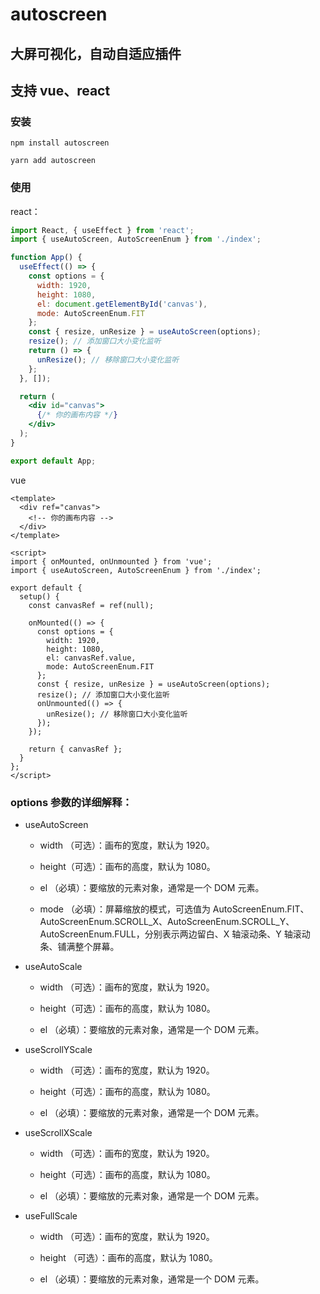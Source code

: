 # autoscreen
## 大屏可视化，自动自适应插件
## 支持 vue、react

### 安装
```npm
npm install autoscreen
```
```yarn
yarn add autoscreen
```

### 使用
react：
```jsx
import React, { useEffect } from 'react';
import { useAutoScreen, AutoScreenEnum } from './index';

function App() {
  useEffect(() => {
    const options = {
      width: 1920,
      height: 1080,
      el: document.getElementById('canvas'),
      mode: AutoScreenEnum.FIT
    };
    const { resize, unResize } = useAutoScreen(options);
    resize(); // 添加窗口大小变化监听
    return () => {
      unResize(); // 移除窗口大小变化监听
    };
  }, []);

  return (
    <div id="canvas">
      {/* 你的画布内容 */}
    </div>
  );
}

export default App;

```

vue
```vue
<template>
  <div ref="canvas">
    <!-- 你的画布内容 -->
  </div>
</template>

<script>
import { onMounted, onUnmounted } from 'vue';
import { useAutoScreen, AutoScreenEnum } from './index';

export default {
  setup() {
    const canvasRef = ref(null);

    onMounted(() => {
      const options = {
        width: 1920,
        height: 1080,
        el: canvasRef.value,
        mode: AutoScreenEnum.FIT
      };
      const { resize, unResize } = useAutoScreen(options);
      resize(); // 添加窗口大小变化监听
      onUnmounted(() => {
        unResize(); // 移除窗口大小变化监听
      });
    });

    return { canvasRef };
  }
};
</script>

```

### options 参数的详细解释：

* useAutoScreen
  * width （可选）：画布的宽度，默认为 1920。
  
  * height（可选）：画布的高度，默认为 1080。
  
  * el    （必填）：要缩放的元素对象，通常是一个 DOM 元素。
  
  * mode  （必填）：屏幕缩放的模式，可选值为 AutoScreenEnum.FIT、AutoScreenEnum.SCROLL_X、AutoScreenEnum.SCROLL_Y、AutoScreenEnum.FULL，分别表示两边留白、X 轴滚动条、Y 轴滚动条、铺满整个屏幕。


* useAutoScale
  * width （可选）：画布的宽度，默认为 1920。
  
  * height（可选）：画布的高度，默认为 1080。
  
  * el    （必填）：要缩放的元素对象，通常是一个 DOM 元素。


* useScrollYScale
     
  * width （可选）：画布的宽度，默认为 1920。
       
  * height（可选）：画布的高度，默认为 1080。
       
  * el    （必填）：要缩放的元素对象，通常是一个 DOM 元素。
     

* useScrollXScale
  * width （可选）：画布的宽度，默认为 1920。
  
  * height（可选）：画布的高度，默认为 1080。
  
  * el    （必填）：要缩放的元素对象，通常是一个 DOM 元素。
     

* useFullScale
  * width  （可选）：画布的宽度，默认为 1920。
  
  * height （可选）：画布的高度，默认为 1080。
  
  * el     （必填）：要缩放的元素对象，通常是一个 DOM 元素。
